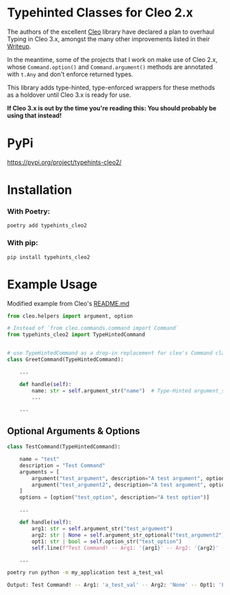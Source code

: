 # Typehinted Classes for Cleo 2.x

The authors of the excellent [Cleo](https://github.com/python-poetry/cleo) library have declared a plan to overhaul Typing in Cleo 3.x, amongst the many other improvements listed in their [Writeup](https://github.com/python-poetry/cleo/issues/415).

In the meantime, some of the projects that I work on make use of Cleo 2.x, whose `Command.option()` and `Command.argument()` methods are annotated with `t.Any` and don't enforce returned types.

This library adds type-hinted, type-enforced wrappers for these methods as a holdover until Cleo 3.x is ready for use.

**If Cleo 3.x is out by the time you're reading this: You should probably be using that instead!**

# PyPi
https://pypi.org/project/typehints-cleo2/

# Installation
### With Poetry:
`poetry add typehints_cleo2`

### With pip:
`pip install typehints_cleo2`

# Example Usage
Modified example from Cleo's [README.md](https://github.com/python-poetry/cleo/blob/cca07a75f8e8cc9095221ab6e3e246baedaecf31/README.md?plain=1#L18)

```python
from cleo.helpers import argument, option

# Instead of `from cleo.commands.command import Command`
from typehints_cleo2 import TypeHintedCommand


# use TypeHintedCommand as a drop-in replacement for cleo's Command class
class GreetCommand(TypeHintedCommand):

    ...

    def handle(self):
        name: str = self.argument_str("name")  # Type-Hinted argument_str guarantees a string return
        ...

    ...

```

## Optional Arguments & Options

```python
class TestCommand(TypeHintedCommand):

    name = "test"
    description = "Test Command"
    arguments = [
        argument("test_argument", description="A test argument", optional=False),
        argument("test_argument2", description="A test argument", optional=True),
    ]
    options = [option("test_option", description="A test option")]

    ...

    def handle(self):
        arg1: str = self.argument_str("test_argument")
        arg2: str | None = self.argument_str_optional("test_argument2")
        opt1: str | bool = self.option_str("test_option")
        self.line(f"Test Command! -- Arg1: '{arg1}' -- Arg2: '{arg2}' -- Opt1: '{opt1}'")

    ...

```
```bash
poetry run python -m my_application test a_test_val

Output: Test Command! -- Arg1: 'a_test_val' -- Arg2: 'None' -- Opt1: 'False'
```
